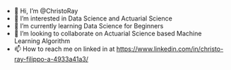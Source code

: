 - 👋 Hi, I’m @ChristoRay
- 👀 I’m interested in Data Science and Actuarial Science
- 🌱 I’m currently learning Data Science for Beginners
- 💞️ I’m looking to collaborate on Actuarial Science based Machine Learning Algorithm
- 📫 How to reach me on linked in at https://www.linkedin.com/in/christo-ray-filippo-a-4933a41a3/

<!---
ChristoRay/ChristoRay is a ✨ special ✨ repository because its `README.md` (this file) appears on your GitHub profile.
You can click the Preview link to take a look at your changes.
--->
